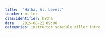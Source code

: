 ```yaml
---
title:  "Hatha, All Levels"
teacher: miller
classidentifier: hatha
date:   2015-08-22 09:00
categories: instructor schedule miller intro
---
```

